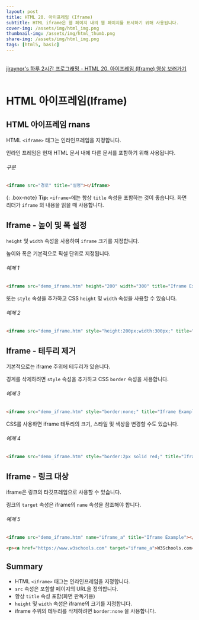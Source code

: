 ```yaml
---
layout: post
title: HTML 20. 아이프레임 (Iframe)
subtitle: HTML iframe은 웹 페이지 내의 웹 페이지를 표시하기 위해 사용됩니다.
cover-img: /assets/img/html_img.png
thumbnail-img: /assets/img/html_thumb.png
share-img: /assets/img/html_img.png
tags: [html5, basic]
---
```


<br>
<a href="https://youtu.be/-WSILrLz0h4" target="_blank">jiraynor's 하루 2시간 프로그래밍 - HTML 20. 아이프레임 (Iframe) 영상 보러가기</a>
<br>
<br>

# HTML 아이프레임(Iframe)

## HTML 아이프레임 rnans

HTML ```<iframe>``` 태그는 인라인프레임을 지정합니다.

인라인 프레임은 현재 HTML 문서 내에 다른 문서를 포함하기 위해 사용됩니다.

###### 구문

```html
<iframe src="경로" title="설명"></iframe>
```

{: .box-note}
**Tip:** ```<iframe>```에는 항상 ```title``` 속성을 포함하는 것이 좋습니다. 화면 리더가 ```iframe``` 의 내용을 읽을 때 사용합니다.

## Iframe - 높이 및 폭 설정

```height``` 및 ```width``` 속성을 사용하여 ```iframe``` 크기를 지정합니다.

높이와 폭은 기본적으로 픽셀 단위로 지정됩니다.

###### 예제 1

```html
<iframe src="demo_iframe.htm" height="200" width="300" title="Iframe Example"></iframe>
```

또는 ```style``` 속성을 추가하고 CSS ```height``` 및 ```width``` 속성을 사용할 수 있습니다.

###### 예제 2

```html
<iframe src="demo_iframe.htm" style="height:200px;width:300px;" title="Iframe Example"></iframe>
```

## Iframe - 테두리 제거

기본적으로는 iframe 주위에 테두리가 있습니다.

경계를 삭제하려면 ```style``` 속성을 추가하고 CSS ```border``` 속성을 사용합니다.

###### 예제 3

```html
<iframe src="demo_iframe.htm" style="border:none;" title="Iframe Example"></iframe>
```

CSS를 사용하면 iframe 테두리의 크기, 스타일 및 색상을 변경할 수도 있습니다.

###### 예제 4

```html
<iframe src="demo_iframe.htm" style="border:2px solid red;" title="Iframe Example"></iframe>
```

## Iframe - 링크 대상

iframe은 링크의 타깃프레임으로 사용할 수 있습니다.

링크의 ```target``` 속성은 iframe의 ```name``` 속성을 참조해야 합니다.

###### 예제 5

```html
<iframe src="demo_iframe.htm" name="iframe_a" title="Iframe Example"></iframe>

<p><a href="https://www.w3schools.com" target="iframe_a">W3Schools.com</a></p>
```

## Summary

+ HTML ```<iframe>``` 태그는 인라인프레임을 지정합니다.
+ ```src``` 속성은 포함할 페이지의 URL을 정의합니다.
+ 항상 ```title``` 속성 포함(화면 판독기용)
+ ```height``` 및 ```width``` 속성은 iframe의 크기를 지정합니다.
+ iframe 주위의 테두리를 삭제하려면 ```border:none``` 을 사용합니다.
